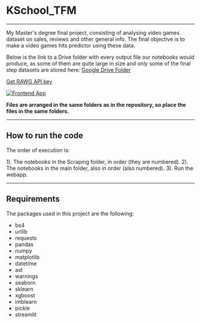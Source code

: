 # KSchool_TFM
---

My Master's degree final project, consisting of analysing video games dataset on sales, reviews and other general info. The final objective is to make a video games hits predictor using these data.

Below is the link to a Drive folder with every output file our notebooks would produce, as some of them are quite large in size and only some of the final step datasets are stored here:
[Google Drive Folder](https://drive.google.com/drive/folders/1MJjZaWUMtwQs1NUpF7TqBWZMAKILZcZk?usp=sharing)

[Get RAWG API key](https://rawg.io/apidocs)

[![Frontend App](https://static.streamlit.io/badges/streamlit_badge_black_white.svg)](https://share.streamlit.io/borjadn/kschool_tfm/main/app.py)

**Files are arranged in the same folders as in the repository, so place the files in the same folders.**

---

## How to run the code

The order of execution is:

1). The notebooks in the Scraping folder, in order (they are numbered).
2). The notebooks in the main folder, also in order (also numbered).
3). Run the webapp.

---

## Requirements

The packages used in this project are the following:

- bs4
- urllib
- requests
- pandas
- numpy
- matplotlib
- datetime
- ast
- warnings
- seaborn
- sklearn
- xgboost
- imblearn
- pickle
- streamlit
